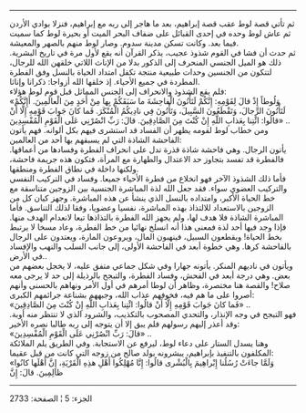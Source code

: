 ------------------------------------------------------------------------

ثم تأتي قصة لوط عقب قصة إبراهيم، بعد ما هاجر إلى ربه مع إبراهيم، فنزلا
بوادي الأردن ثم عاش لوط وحده في إحدى القبائل على ضفاف البحر الميت أو
بحيرة لوط كما سميت فيما بعد. وكانت تسكن مدينة سدوم. وصار لوط منهم بالصهر
والمعيشة.  
ثم حدث أن فشا في القوم شذوذ عجيب، يذكر القرآن أنه يقع لأول مرة في تاريخ
البشرية. ذلك هو الميل الجنسي المنحرف إلى الذكور بدلا من الإناث اللاتي
خلقهن الله للرجال، لتتكون من الجنسين وحدات طبيعية منتجة تكفل امتداد
الحياة بالنسل وفق الفطرة المطردة في جميع الأحياء. إذ خلقها الله أزواجا:
ذكرانا وإناثا.  
فلم يقع الشذوذ والانحراف إلى الجنس المماثل قبل قوم لوط هؤلاء:  
«وَلُوطاً إِذْ قالَ لِقَوْمِهِ: إِنَّكُمْ لَتَأْتُونَ الْفاحِشَةَ ما سَبَقَكُمْ بِها مِنْ أَحَدٍ مِنَ
الْعالَمِينَ. أَإِنَّكُمْ لَتَأْتُونَ الرِّجالَ، وَتَقْطَعُونَ السَّبِيلَ، وَتَأْتُونَ فِي نادِيكُمُ الْمُنْكَرَ.
فَما كانَ جَوابَ قَوْمِهِ إِلَّا أَنْ قالُوا: ائْتِنا بِعَذابِ اللَّهِ إِنْ كُنْتَ مِنَ الصَّادِقِينَ.
قالَ: رَبِّ انْصُرْنِي عَلَى الْقَوْمِ الْمُفْسِدِينَ» ..  
ومن خطاب لوط لقومه يظهر أن الفساد قد استشرى فيهم بكل ألوانه. فهم يأتون
الفاحشة الشاذة التي لم يسبقهم بها أحد من العالمين:  
يأتون الرجال. وهي فاحشة شاذة قذرة تدل على انحراف الفطرة وفسادها من
أعماقها. فالفطرة قد تفسد بتجاوز حد الاعتدال والطهارة مع المرأة، فتكون
هذه جريمة فاحشة، ولكنها داخلة في نطاق الفطرة ومنطقها.  
فأما ذلك الشذوذ الآخر فهو انخلاع من فطرة الأحياء جميعا. وفساد في التركيب
النفسي والتركيب العضوي سواء. فقد جعل الله لذة المباشرة الجنسية بين
الزوجين متناسقة مع خط الحياة الأكبر، وامتداده بالنسل الذي ينشأ عن هذه
المباشرة. وجهز كيان كل من الزوجين بالاستعداد للالتذاذ بهذه المباشرة،
نفسيا وعضويا، وفقا لذلك التناسق. فأما المباشرة الشاذة فلا هدف لها، ولم
يجهز الله الفطرة بالتذاذها تبعا لانعدام الهدف منها. فإذا وجد فيها أحد
لذة فمعنى هذا أنه انسلخ نهائيا من خط الفطرة، وعاد مسخا لا يرتبط بخط
الحياة! ويقطعون السبيل، فينهبون المال، ويروعون المارة، ويعتدون على
الرجال بالفاحشة كرها. وهي خطوة أبعد في الفاحشة الأولى، إلى جانب السلب
والنهب والإفساد في الأرض..  
ويأتون في ناديهم المنكر. يأتونه جهارا وفي شكل جماعي متفق عليه، لا يخجل
بعضهم من بعض. وهي درجة أبعد في الفحش، وفساد الفطرة، والتبجح بالرذيلة إلى
حد لا يرجى معه صلاح! والقصة هنا مختصرة، وظاهر أن لوطا أمرهم في أول الأمر
ونهاهم بالحسنى وأنهم أصروا على ما هم فيه، فخوفهم عذاب الله، وجبههم
بشناعة جرائمهم الكبرى:  
«فَما كانَ جَوابَ قَوْمِهِ إِلَّا أَنْ قالُوا: ائْتِنا بِعَذابِ اللَّهِ إِنْ كُنْتَ مِنَ الصَّادِقِينَ»
..  
فهو التبجح في وجه الإنذار، والتحدي المصحوب بالتكذيب، والشرود الذي لا
تنتظر منه أوبة. وقد أعذر إليهم رسولهم فلم يبق إلا أن يتوجه إلى ربه طالبا
نصره الأخير:  
«قالَ: رَبِّ انْصُرْنِي عَلَى الْقَوْمِ الْمُفْسِدِينَ» ..  
وهنا يسدل الستار على دعاء لوط، ليرفع عن الاستجابة. وفي الطريق يلم
الملائكة المكلفون بالتنفيذ بإبراهيم، يبشرونه بولد صالح من زوجه التي كانت
من قبل عقيما:  
«وَلَمَّا جاءَتْ رُسُلُنا إِبْراهِيمَ بِالْبُشْرى قالُوا: إِنَّا مُهْلِكُوا أَهْلِ هذِهِ الْقَرْيَةِ، إِنَّ
أَهْلَها كانُوا ظالِمِينَ. قالَ: إِنَّ

------------------------------------------------------------------------

الجزء: 5 ¦ الصفحة: 2733
